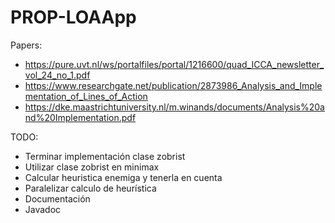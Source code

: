 # PROP-LOAApp




Papers:

- https://pure.uvt.nl/ws/portalfiles/portal/1216600/quad_ICCA_newsletter_vol_24_no_1.pdf
- https://www.researchgate.net/publication/2873986_Analysis_and_Implementation_of_Lines_of_Action
- https://dke.maastrichtuniversity.nl/m.winands/documents/Analysis%20and%20Implementation.pdf

TODO:
- Terminar implementación clase zobrist
- Utilizar clase zobrist en minimax
- Calcular heuristica enemiga y tenerla en cuenta
- Paralelizar calculo de heurística 
- Documentación
- Javadoc
